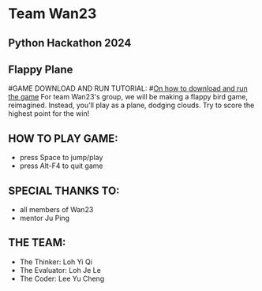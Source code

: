 # Team Wan23
## Python Hackathon 2024
## Flappy Plane
#GAME DOWNLOAD AND RUN TUTORIAL:
#[On how to download and run the game](https://github.com/diamondex187/pythonhackathon2024/wiki/HOW-TO-DOWNLOAD-AND-OPEN-THE-GAME:)
For team Wan23's group, we will be making a flappy bird game, reimagined. Instead, you'll play as a plane, dodging clouds. Try to score the highest point for the win!

## HOW TO PLAY GAME:
- press Space to jump/play
- press Alt-F4 to quit game

## SPECIAL THANKS TO:
- all members of Wan23
- mentor Ju Ping

## THE TEAM:
- The Thinker: Loh Yi Qi
- The Evaluator: Loh Je Le
- The Coder: Lee Yu Cheng
